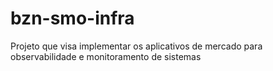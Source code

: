 # bzn-smo-infra
Projeto que visa implementar os aplicativos de mercado para observabilidade e monitoramento de sistemas
